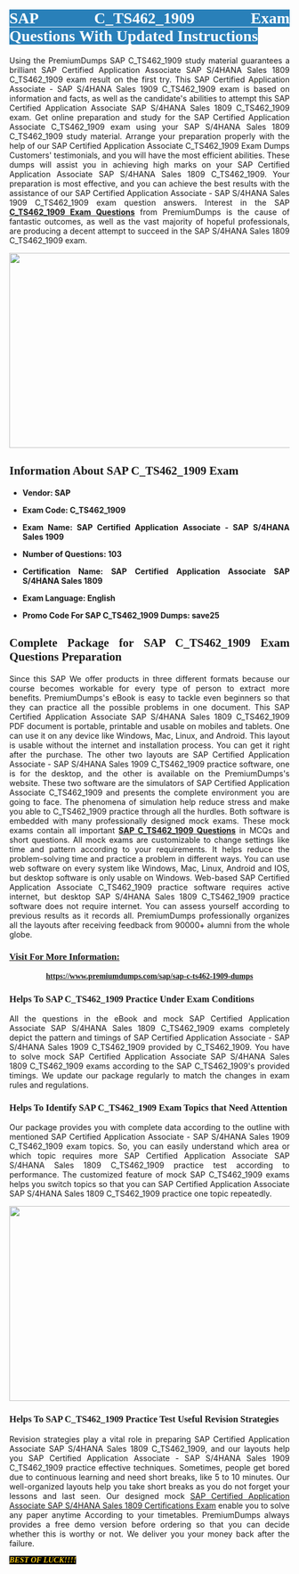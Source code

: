 <h1 style="text-align: justify;"><span style="color:#ffffff;"><span style="font-family:Georgia,serif;"><strong><span style="background-color:#2980b9;">SAP C_TS462_1909 Exam Questions With Updated Instructions</span></strong></span></span></h1>

<p style="text-align: justify;">Using the PremiumDumps SAP C_TS462_1909 study material guarantees a brilliant SAP Certified Application Associate SAP S/4HANA Sales 1809 C_TS462_1909 exam result on the first try. This SAP Certified Application Associate - SAP S/4HANA Sales 1909 C_TS462_1909 exam is based on information and facts, as well as the candidate's abilities to attempt this SAP Certified Application Associate SAP S/4HANA Sales 1809 C_TS462_1909 exam. Get online preparation and study for the SAP Certified Application Associate C_TS462_1909 exam using your SAP S/4HANA Sales 1809 C_TS462_1909 study material. Arrange your preparation properly with the help of our SAP Certified Application Associate C_TS462_1909 Exam Dumps Customers' testimonials, and you will have the most efficient abilities. These dumps will assist you in achieving high marks on your SAP Certified Application Associate SAP S/4HANA Sales 1809 C_TS462_1909. Your preparation is most effective, and you can achieve the best results with the assistance of our SAP Certified Application Associate - SAP S/4HANA Sales 1909 C_TS462_1909 exam question answers. Interest in the SAP <strong><a href="https://www.premiumdumps.com/sap/sap-c-ts462-1909-dumps">C_TS462_1909 Exam Questions</a></strong> from PremiumDumps is the cause of fantastic outcomes, as well as the vast majority of hopeful professionals, are producing a decent attempt to succeed in the SAP S/4HANA Sales 1809 C_TS462_1909 exam.</p>

<p style="text-align: center;"><a href="https://www.premiumdumps.com/sap/sap-c-ts462-1909-dumps"><img alt="" src="https://i.imgur.com/P39uA2n.jpeg" style="width: 700px; height: 350px;" /></a></p>

<h2 style="text-align: justify;"><span style="font-family:Georgia,serif;"><strong>Information About SAP C_TS462_1909 Exam</strong></span></h2>

<ul>
	<li>
	<p style="text-align: justify;"><b>Vendor: SAP</b></p>
	</li>
	<li>
	<p style="text-align: justify;"><b>Exam Code: C_TS462_1909</b></p>
	</li>
	<li>
	<p style="text-align: justify;"><b>Exam Name: SAP Certified Application Associate - SAP S/4HANA Sales 1909</b></p>
	</li>
	<li>
	<p style="text-align: justify;"><b>Number of Questions: 103</b></p>
	</li>
	<li>
	<p style="text-align: justify;"><b>Certification Name: SAP Certified Application Associate SAP S/4HANA Sales 1809</b></p>
	</li>
	<li>
	<p style="text-align: justify;"><b>Exam Language: English</b></p>
	</li>
	<li>
	<p style="text-align: justify;"><b>Promo Code For SAP C_TS462_1909 Dumps: save25</b></p>
	</li>
</ul>

<h2 style="text-align: justify;"><span style="font-family:Georgia,serif;"><strong>Complete Package for SAP C_TS462_1909 Exam Questions Preparation</strong></span></h2>

<p style="text-align: justify;">Since this SAP We offer products in three different formats because our course becomes workable for every type of person to extract more benefits. PremiumDumps's eBook is easy to tackle even beginners so that they can practice all the possible problems in one document. This SAP Certified Application Associate SAP S/4HANA Sales 1809 C_TS462_1909 PDF document is portable, printable and usable on mobiles and tablets. One can use it on any device like Windows, Mac, Linux, and Android. This layout is usable without the internet and installation process. You can get it right after the purchase. The other two layouts are SAP Certified Application Associate - SAP S/4HANA Sales 1909 C_TS462_1909 practice software, one is for the desktop, and the other is available on the PremiumDumps's website. These two software are the simulators of SAP Certified Application Associate C_TS462_1909 and presents the complete environment you are going to face. The phenomena of simulation help reduce stress and make you able to C_TS462_1909 practice through all the hurdles. Both software is embedded with many professionally designed mock exams. These mock exams contain all important <strong><a href="https://www.premiumdumps.com/sap/sap-c-ts462-1909-dumps">SAP C_TS462_1909 Questions</a></strong> in MCQs and short questions. All mock exams are customizable to change settings like time and pattern according to your requirements. It helps reduce the problem-solving time and practice a problem in different ways. You can use web software on every system like Windows, Mac, Linux, Android and IOS, but desktop software is only usable on Windows. Web-based SAP Certified Application Associate C_TS462_1909 practice software requires active internet, but desktop SAP S/4HANA Sales 1809 C_TS462_1909 practice software does not require internet. You can assess yourself according to previous results as it records all. PremiumDumps professionally organizes all the layouts after receiving feedback from 90000+ alumni from the whole globe.</p>

<h3><span style="font-family:Georgia,serif;"><strong><u>Visit For More Information:</u></strong></span></h3>

<p style="text-align: center;"><span style="font-size:14px;"><span style="font-family:Georgia,serif;"><strong><a href="https://www.premiumdumps.com/sap/sap-c-ts462-1909-dumps">https://www.premiumdumps.com/sap/sap-c-ts462-1909-dumps</a></strong></span></span></p>

<h3 style="text-align: justify;"><span style="font-family:Georgia,serif;"><strong><strong><strong>Helps To SAP C_TS462_1909 Practice Under Exam Conditions</strong></strong></strong></span></h3>

<p style="text-align: justify;">All the questions in the eBook and mock SAP Certified Application Associate SAP S/4HANA Sales 1809 C_TS462_1909 exams completely depict the pattern and timings of SAP Certified Application Associate - SAP S/4HANA Sales 1909 C_TS462_1909 provided by C_TS462_1909. You have to solve mock SAP Certified Application Associate SAP S/4HANA Sales 1809 C_TS462_1909 exams according to the SAP C_TS462_1909's provided timings. We update our package regularly to match the changes in exam rules and regulations.</p>

<h3 style="text-align: justify;"><span style="font-family:Georgia,serif;"><strong><strong><strong>Helps To Identify SAP C_TS462_1909 Exam Topics that Need Attention</strong></strong></strong></span></h3>

<p style="text-align: justify;">Our package provides you with complete data according to the outline with mentioned SAP Certified Application Associate - SAP S/4HANA Sales 1909 C_TS462_1909 exam topics. So, you can easily understand which area or which topic requires more SAP Certified Application Associate SAP S/4HANA Sales 1809 C_TS462_1909 practice test according to performance. The customized feature of mock SAP C_TS462_1909 exams helps you switch topics so that you can SAP Certified Application Associate SAP S/4HANA Sales 1809 C_TS462_1909 practice one topic repeatedly.</p>

<p style="text-align: center;"><strong><a href="https://www.premiumdumps.com/sap/sap-c-ts462-1909-dumps"><img alt="" src="https://i.imgur.com/2KPb8yb.jpeg" style="width: 700px; height: 350px;" /></a></strong></p>

<h3 style="text-align: justify;"><span style="font-family:Georgia,serif;"><strong><strong><strong>Helps To SAP C_TS462_1909 Practice Test Useful Revision Strategies</strong></strong></strong></span></h3>

<p style="text-align: justify;">Revision strategies play a vital role in preparing SAP Certified Application Associate SAP S/4HANA Sales 1809 C_TS462_1909, and our layouts help you SAP Certified Application Associate - SAP S/4HANA Sales 1909 C_TS462_1909 practice effective techniques. Sometimes, people get bored due to continuous learning and need short breaks, like 5 to 10 minutes. Our well-organized layouts help you take short breaks as you do not forget your lessons and last seen. Our designed mock <a href="http://https://www.premiumdumps.com/sap/sap-certified-application-associate-exam-dumps">SAP Certified Application Associate SAP S/4HANA Sales 1809 Certifications Exam</a> enable you to solve any paper anytime According to your timetables. PremiumDumps always provides a free demo version before ordering so that you can decide whether this is worthy or not. We deliver you your money back after the failure.</p>

<p style="text-align: justify;"><span style="color:#f1c40f;"><strong><span style="font-family:Georgia,serif;"><span style="font-size:14px;"><em><strong><span style="background-color:#000000;">BEST OF LUCK!!!!</span></strong></em></span></span></strong></span></p>
